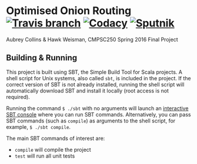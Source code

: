 Optimised Onion Routing [![Travis branch](https://img.shields.io/travis/hawkw/cs250-s2016-finalproject/master.svg?style=flat-square)](https://travis-ci.org/hawkw/cs250-s2016-finalproject) [![Codacy](https://img.shields.io/codacy/a7e9e2b8213c43f7afd419e1750f90f1.svg?style=flat-square)]() [![Sputnik](https://sputnik.ci/conf/badge)](https://sputnik.ci/app#/builds/hawkw/cs250-s2016-finalproject)
=====================

Aubrey Collins & Hawk Weisman, CMPSC250 Spring 2016 Final Project 

Building & Running
------------------

This project is built using SBT, the Simple Build Tool for Scala projects. 
A shell script for Unix systems, also called `sbt`, is included in the 
project. If the correct version of SBT is not already installed, running the 
shell script will automatically download SBT and install it locally (root 
access is not required).

Running the command `$ ./sbt` with no arguments will launch an [interactive SBT
 console](http://www.scala-sbt.org/0.13/docs/Running.html) where you can run 
 SBT commands. Alternatively, you can pass SBT commands (such as `compile`) 
 as arguments to the shell script, for example, `$ ./sbt compile`.
 
The main SBT commands of interest are:
 + `compile` will compile the project
 + `test` will run all unit tests
